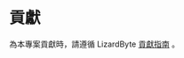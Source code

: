 # 貢獻

為本專案貢獻時，請遵循 LizardByte
[貢獻指南](https://docs.lizardbyte.dev/latest/developers/contributing.html)
。
